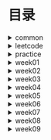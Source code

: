 # 目录 #

<details>
<summary>common</summary>

* [DoubleEndNode](./src/main/java/org/lql/common/DoubleEndNode.java)
* [ListNode](./src/main/java/org/lql/common/ListNode.java)

</details>


<details>
<summary>leetcode</summary>

* 【day001】[MergeOrderedArray-88. 合并两个有序数组](./src/main/java/org/lql/leetcode/MergeOrderedArray.java)
* 【day002】[ReverseList-206 反转链表](./src/main/java/org/lql/leetcode/ReverseList.java)
* 【day003】[HasCycle-141. 环形链表](./src/main/java/org/lql/leetcode/HasCycle.java)
* 【day004】[DetectCycle-142. 环形链表](./src/main/java/org/lql/leetcode/DetectCycle.java)
* 【day005】[Valid-20. 有效的括号](./src/main/java/org/lql/leetcode/Valid.java)
* 【day006】[ReverseGroup-25. K 个一组翻转链表](./src/main/java/org/lql/leetcode/ReverseGroup.java)
* 【day007】[MinStack-155. 最小栈](./src/main/java/org/lql/leetcode/MinStack.java)
* 【day008】[TwoSum-1. 两数之和](./src/main/java/org/lql/leetcode/TwoSum.java)
* 【day009】[GroupAnagrams-49. 字母异位词分组](./src/main/java/org/lql/leetcode/GroupAnagrams.java)
* 【day010】[LRUCache-146. LRU 缓存](./src/main/java/org/lql/leetcode/LRUCache.java)
* 【day011】[NumMatrix-304. 二维区域和检索 - 矩阵不可变](./src/main/java/org/lql/leetcode/NumMatrix.java)
* 【day012】[MaxSubArray-53. 最大子数组和](./src/main/java/org/lql/leetcode/MaxSubArray.java)
* 【day013】[ThreeSum-15. 三数之和](./src/main/java/org/lql/leetcode/ThreeSum.java)
* 【day014】[MaxArea-11. 盛最多水的容器](./src/main/java/org/lql/leetcode/MaxArea.java)
* 【day015】[Subsets-78. 子集](./src/main/java/org/lql/leetcode/Subsets.java)
* 【day016】[Combine-77. 组合](./src/main/java/org/lql/leetcode/Combine.java)
* 【day017】[IsValidBST-98. 验证二叉搜索树](./src/main/java/org/lql/leetcode/IsValidBST.java)
* 【day018】[MyPow-50. Pow(x, n)](./src/main/java/org/lql/leetcode/MyPow.java)
* 【day019】[GenerateParenthesis-22. 括号生成](./src/main/java/org/lql/leetcode/GenerateParenthesis.java)
* 【day020】[Codec-297. 二叉树的序列化与反序列化](./src/main/java/org/lql/leetcode/Codec.java)
* 【day021】[CanFinish-207. 课程表](./src/main/java/org/lql/leetcode/CanFinish.java)
* 【day022】[FindRedundantConnection-684. 冗余连接](./src/main/java/org/lql/leetcode/FindRedundantConnection.java)
* 【day023】[LetterCombinations-17. 电话号码的字母组合](./src/main/java/org/lql/leetcode/LetterCombinations.java)
* 【day024】[SolveNQueens-51. N 皇后](./src/main/java/org/lql/leetcode/SolveNQueens.java)
* 【day025】[NumIslands-200. 岛屿数量](./src/main/java/org/lql/leetcode/NumIslands.java)
* 【day026】[MinMutation-433. 最小基因变化](./src/main/java/org/lql/leetcode/MinMutation.java)
* 【day027】[DeleteNode-450. 删除二叉搜索树中的节点](./src/main/java/org/lql/leetcode/DeleteNode.java)
* 【day028】[MergeKLists-23. 合并K个升序链表](./src/main/java/org/lql/leetcode/MergeKLists.java)
* 【day029】[MaxSlidingWindow-239. 滑动窗口最大值](./src/main/java/org/lql/leetcode/MaxSlidingWindow.java)
* 【day030】[Search-704. 二分查找](./src/main/java/org/lql/leetcode/Search.java)
* 【day031】[SearchRange-34. 在排序数组中查找元素的第一个和最后一个位置](./src/main/java/org/lql/leetcode/SearchRange.java)
* 【day032】[MySqrt-69. Sqrt(x)](./src/main/java/org/lql/leetcode/MySqrt.java)
* 【day033】[FindPeakElement-162. 寻找峰值](./src/main/java/org/lql/leetcode/FindPeakElement.java)
* 【day034】[GuessNumber-374. 猜数字大小](./src/main/java/org/lql/leetcode/GuessNumber.java)
* 【day035】2.6[FindKthLargest-215. 数组中的第K个最大元素](./src/main/java/org/lql/leetcode/FindKthLargest.java)
* 【day036】2.7[Merge-56. 合并区间](./src/main/java/org/lql/leetcode/Merge.java)
* 【day037】2.8[ClimbStairs-70. 爬楼梯](./src/main/java/org/lql/leetcode/ClimbStairs.java)
* 【day038】2.9[CoinChange-322. 零钱兑换](./src/main/java/org/lql/leetcode/CoinChange.java)
* 【day039】2.10[MaxProfit-122. 买卖股票的最佳时机 II](./src/main/java/org/lql/leetcode/MaxProfit.java)
* 【day040】2.11[Jump-45. 跳跃游戏 II](./src/main/java/org/lql/leetcode/Jump.java)
* 【day041】2.12[CoinChange-322. 零钱兑换](./src/main/java/org/lql/leetcode/CoinChange.java)
* 【day042】2.13[MaxSubArray-53. 最大子数组和](./src/main/java/org/lql/leetcode/MaxSubArray.java)
* 【day043】2.14[LengthOfLIS-300. 最长递增子序列](./src/main/java/org/lql/leetcode/LengthOfLIS.java)
* 【day044】2.15[MaxProduct-152. 乘积最大子数组](./src/main/java/org/lql/leetcode/MaxProduct.java)
* 【day045】2.16[MaxProfit-121. 买卖股票的最佳时机](./src/main/java/org/lql/leetcode/MaxProfit1.java)
* 【day046】2.17[MaxProfit-122. 买卖股票的最佳时机 II](./src/main/java/org/lql/leetcode/MaxProfit.java)
* 【day047】2.18[Rob-198. 打家劫舍](./src/main/java/org/lql/leetcode/Rob.java)
* 【day048】2.19[MinDistance-72. 编辑距离](./src/main/java/org/lql/leetcode/MinDistance.java)
* 【day049】2.20[RobIII-337. 打家劫舍 III](./src/main/java/org/lql/leetcode/RobIII.java)
* 【day050】2.21[CoinChangeII-518. 零钱兑换 II](./src/main/java/org/lql/leetcode/CoinChangeII.java)
* 【day051】2.22[Trie-208. 实现 Trie (前缀树)](./src/main/java/org/lql/leetcode/Trie.java)
* 【day052】2.23[SuperMarket-超市](./src/main/java/org/lql/leetcode/SuperMarket.java)
* 【day052】2.23[Main-超市](./src/main/java/org/lql/leetcode/Main.java)
* 【day053】2.24[FindCircleNum-547. 省份数量](./src/main/java/org/lql/leetcode/FindCircleNum.java)
* 【day054】2.25[FindTheCity-1334. 阈值距离内邻居最少的城市](./src/main/java/org/lql/leetcode/FindTheCity.java)
* 【day055】2.26[Dijkstra-850. Dijkstra求最短路 II](./src/main/java/org/lql/leetcode/Dijkstra.java)
* 【day056】2.27[NeighborSearch-136. 邻值查找](./src/main/java/org/lql/leetcode/NeighborSearch.java)

* [LeetCode](./src/main/java/org/lql/leetcode/LeetCode.md)

</details>

<details>
<summary>practice</summary>

* [==========week-001==========]
* [Calculate-224. 基本计算器](./src/main/java/org/lql/practice/week01/Calculate.java)【已完成】
* [DetectCycle-142. 环形链表 II ](./src/main/java/org/lql/practice/week01/DetectCycle.java)【已完成】
* [EvalRPN-150. 逆波兰表达式求值](./src/main/java/org/lql/practice/week01/EvalRPN.java)【已完成】
* [HasCycle-141. 环形链表](./src/main/java/org/lql/practice/week01/HasCycle.java)【已完成】
* [IsValid-20. 有效的括号](./src/main/java/org/lql/practice/week01/IsValid.java)【已完成】
* [LargestRectangleArea-84. 柱状图中最大的矩形](./src/main/java/org/lql/practice/week01/LargestRectangleArea.java)【已完成】
* [MaxSlidingWindow-239. 滑动窗口最大值](./src/main/java/org/lql/practice/week01/MaxSlidingWindow.java)【已完成】
* [Merge-88. 合并两个有序数组](./src/main/java/org/lql/practice/week01/Merge.java)【已完成】
* [MinStack-155. 最小栈](./src/main/java/org/lql/practice/week01/MinStack.java)【已完成】
* [MoveZeroes-283. 移动零](./src/main/java/org/lql/practice/week01/MoveZeroes.java)【已完成】
* [NeighborSearch-邻值查找](./src/main/java/org/lql/practice/week01/NeighborSearch.java)【已完成】
* [RemoveDuplicates-26. 删除有序数组中的重复项](./src/main/java/org/lql/practice/week01/RemoveDuplicates.java)【已完成】
* [ReverseKGroup-25. K 个一组翻转链表](./src/main/java/org/lql/practice/week01/ReverseKGroup.java)【已完成】
* [ReverseList-206. 反转链表](./src/main/java/org/lql/practice/week01/ReverseList.java)【已完成】
* [Trap-42. 接雨水](./src/main/java/org/lql/practice/week01/Trap.java)【已完成】


* [==========week-002==========]
  
* [CorpFlightBookings-1109. 航班预订统计](./src/main/java/org/lql/practice/week02/CorpFlightBookings.java)【已完成】
* [FindSubstring-30. 串联所有单词的子串](./src/main/java/org/lql/practice/week02/FindSubstring.java)【已完成】
* [GroupAnagrams-49. 字母异位词分组](./src/main/java/org/lql/practice/week02/GroupAnagrams.java)【已完成】
* [LRUCache-146. LRU 缓存](./src/main/java/org/lql/practice/week02/LRUCache.java)【已完成】
* [MaxArea-11. 盛最多水的容器](./src/main/java/org/lql/practice/week02/MaxArea.java)【已完成】
* [MaxSubArray-53. 最大子数组和](./src/main/java/org/lql/practice/week02/MaxSubArray.java)【已完成】
* [NumberOfSubarrays-1248. 统计「优美子数组」](./src/main/java/org/lql/practice/week02/NumberOfSubarrays.java)【已完成】
* [NumMatrix-304. 二维区域和检索 - 矩阵不可变](./src/main/java/org/lql/practice/week02/NumMatrix.java)【已完成】
* [RobotSim-874. 模拟行走机器人](./src/main/java/org/lql/practice/week02/RobotSim.java)【已完成】
* [ThreeSum-15. 三数之和](./src/main/java/org/lql/practice/week02/ThreeSum.java)【已完成】
* [TwoSum-167. 两数之和 II - 输入有序数组](./src/main/java/org/lql/practice/week02/TwoSum.java)【已完成】


* [==========week-003==========]

* [BuildTree-105. 从前序与中序遍历序列构造二叉树](./src/main/java/org/lql/practice/week03/BuildTree.java)【待完成】
* [CanFinish-207. 课程表](./src/main/java/org/lql/practice/week03/CanFinish.java)【待完成】
* [Codec-297. 二叉树的序列化与反序列化](./src/main/java/org/lql/practice/week03/Codec.java)【待完成】
* [Combine-77. 组合](./src/main/java/org/lql/practice/week03/Combine.java)【待完成】
* [FindRedundantConnection-684. 冗余连接](./src/main/java/org/lql/practice/week03/FindRedundantConnection.java)【待完成】
* [GenerateParenthesis-22. 括号生成](./src/main/java/org/lql/practice/week03/GenerateParenthesis.java)【待完成】
* [InorderTraversal-94. 二叉树的中序遍历](./src/main/java/org/lql/practice/week03/InorderTraversal.java)【待完成】
* [InvertTree-226. 翻转二叉树](./src/main/java/org/lql/practice/week03/InvertTree.java)【待完成】
* [IsValidBST-98. 验证二叉搜索树](./src/main/java/org/lql/practice/week03/IsValidBST.java)【待完成】
* [LevelOrder-429. N 叉树的层序遍历](./src/main/java/org/lql/practice/week03/LevelOrder.java)【待完成】
* [LowestCommonAncestor-236. 二叉树的最近公共祖先](./src/main/java/org/lql/practice/week03/LowestCommonAncestor.java)【待完成】
* [MaxDepth-104. 二叉树的最大深度](./src/main/java/org/lql/practice/week03/MaxDepth.java)【待完成】
* [MinDepth-111. 二叉树的最小深度](./src/main/java/org/lql/practice/week03/MinDepth.java)【待完成】
* [MyPow-50. Pow(x, n)](./src/main/java/org/lql/practice/week03/MyPow.java)【待完成】
* [Permute-46. 全排列](./src/main/java/org/lql/practice/week03/Permute.java)【待完成】
* [Preorder-589. N 叉树的前序遍历](./src/main/java/org/lql/practice/week03/Preorder.java)【待完成】
* [Subsets-78. 子集](./src/main/java/org/lql/practice/week03/Subsets.java)【待完成】


* [==========week-004==========]

* [DeleteNode-450. 删除二叉搜索树中的节点](./src/main/java/org/lql/practice/week04/DeleteNode.java)【待完成】
* [InorderSuccessor-面试题 04.06. 后继者](./src/main/java/org/lql/practice/week04/InorderSuccessor.java)【待完成】
* [InsertIntoBST-701. 二叉搜索树中的插入操作](./src/main/java/org/lql/practice/week04/InsertIntoBST.java)【待完成】
* [LetterCombinations-17. 电话号码的字母组合](./src/main/java/org/lql/practice/week04/LetterCombinations.java)【待完成】
* [LongestIncreasingPath-329. 矩阵中的最长递增路径](./src/main/java/org/lql/practice/week04/LongestIncreasingPath.java)【待完成】
* [MaxSlidingWindow-239. 滑动窗口最大值](./src/main/java/org/lql/practice/week04/MaxSlidingWindow.java)【待完成】
* [MergeKLists-23. 合并K个升序链表](./src/main/java/org/lql/practice/week04/MergeKLists.java)【待完成】
* [MinMutation-433. 最小基因变化](./src/main/java/org/lql/practice/week04/MinMutation.java)【待完成】
* [NumIslands-200. 岛屿数量](./src/main/java/org/lql/practice/week04/NumIslands.java)【待完成】
* [SolveNQueens-51. N 皇后](./src/main/java/org/lql/practice/week04/SolveNQueens.java)【待完成】


* [==========week-005==========]

* [FindKthLargest-215. 数组中的第K个最大元素](./src/main/java/org/lql/practice/week05/FindKthLargest.java)【待完成】
* [FindMin-153. 寻找旋转排序数组中的最小值](./src/main/java/org/lql/practice/week05/FindMin.java)【待完成】
* [FindPeakElement-162. 寻找峰值](./src/main/java/org/lql/practice/week05/FindPeakElement.java)【待完成】
* [GuessNumber-374. 猜数字大小](./src/main/java/org/lql/practice/week05/GuessNumber.java)【待完成】
* [Merge-56. 合并区间](./src/main/java/org/lql/practice/week05/Merge.java)【待完成】
* [MinDays-1482. 制作 m 束花所需的最少天数](./src/main/java/org/lql/practice/week05/MinDays.java)【待完成】
* [MySqrt-69. x 的平方根](./src/main/java/org/lql/practice/week05/MySqrt.java)【待完成】
* [RelativeSortArray-1122. 数组的相对排序](./src/main/java/org/lql/practice/week05/RelativeSortArray.java)【待完成】
* [ReversePairs-493. 翻转对](./src/main/java/org/lql/practice/week05/ReversePairs.java)【待完成】
* [Search-704. 二分查找](./src/main/java/org/lql/practice/week05/Search.java)【待完成】
* [SearchRange-34. 在排序数组中查找元素的第一个和最后一个位置](./src/main/java/org/lql/practice/week05/SearchRange.java)【待完成】
* [SortArray-912. 排序数组](./src/main/java/org/lql/practice/week05/SortArray.java)【待完成】
* [SplitArray-410. 分割数组的最大值](./src/main/java/org/lql/practice/week05/SplitArray.java)【待完成】
* [WarehouseLocation-货仓选址](./src/main/java/org/lql/practice/week05/WarehouseLocation.java)【待完成】


* [==========week-006==========]

* [CoinChange-322. 零钱兑换](./src/main/java/org/lql/practice/week06/CoinChange.java)【待完成】
* [FindContentChildren-455. 分发饼干](./src/main/java/org/lql/practice/week06/FindContentChildren.java)【已完成】
* [Jump-45. 跳跃游戏 II](./src/main/java/org/lql/practice/week06/Jump.java)【已完成】
* [LemonadeChange-860. 柠檬水找零](./src/main/java/org/lql/practice/week06/LemonadeChange.java)【已完成】
* [LengthOfLIS-300. 最长递增子序列](./src/main/java/org/lql/practice/week06/LengthOfLIS.java)【待完成】
* [LongestCommonSubsequence-1143. 最长公共子序列](./src/main/java/org/lql/practice/week06/LongestCommonSubsequence.java)【待完成】
* [MaxProduct-152. 乘积最大子数组](./src/main/java/org/lql/practice/week06/MaxProduct.java)【待完成】
* [MaxProfit-122. 买卖股票的最佳时机 II](./src/main/java/org/lql/practice/week06/MaxProfit.java)【已完成】
* [MaxSubArray-53. 最大子数组和](./src/main/java/org/lql/practice/week06/MaxSubArray.java)【待完成】
* [MinimumEffort-1665. 完成所有任务的最少初始能量](./src/main/java/org/lql/practice/week06/MinimumEffort.java)【待完成】
* [UniquePathsWithObstacles-63. 不同路径 II](./src/main/java/org/lql/practice/week06/UniquePathsWithObstacles.java)【待完成】


* [==========week-007==========]

* [CanPartition-416. 分割等和子集](./src/main/java/org/lql/practice/week07/CanPartition.java)【待完成】
* [CoinChangeII-518. 零钱兑换 II](./src/main/java/org/lql/practice/week07/CoinChangeII.java)【待完成】
* [FindMaxValueOfEquation-1499. 满足不等式的最大值](./src/main/java/org/lql/practice/week07/FindMaxValueOfEquation.java)【待完成】
* [MaxCoins-312. 戳气球](./src/main/java/org/lql/practice/week07/MaxCoins.java)【待完成】
* [MaxProfitI-121. 买卖股票的最佳时机](./src/main/java/org/lql/practice/week07/MaxProfitI.java)【待完成】
* [MaxProfitII-122. 买卖股票的最佳时机 II](./src/main/java/org/lql/practice/week07/MaxProfitII.java)【待完成】
* [MaxProfitIII-123. 买卖股票的最佳时机 III](./src/main/java/org/lql/practice/week07/MaxProfitIII.java)【待完成】
* [MaxProfitIV-188. 买卖股票的最佳时机 IV](./src/main/java/org/lql/practice/week07/MaxProfitIV.java)【待完成】
* [MaxProfitV-714. 买卖股票的最佳时机含手续费](./src/main/java/org/lql/practice/week07/MaxProfitV.java)【待完成】
* [MaxProfitVI-09. 最佳买卖股票时机含冷冻期](./src/main/java/org/lql/practice/week07/MaxProfitVI.java)【待完成】
* [MaxSubarraySumCircular-918. 环形子数组的最大和 ](./src/main/java/org/lql/practice/week07/MaxSubarraySumCircular.java)【待完成】
* [MergeStones-1000. 合并石头的最低成本](./src/main/java/org/lql/practice/week07/MergeStones.java)【待完成】
* [MinDistance-72. 编辑距离 ](./src/main/java/org/lql/practice/week07/MinDistance.java)【待完成】
* [RobI-198. 打家劫舍](./src/main/java/org/lql/practice/week07/RobI.java)【待完成】
* [RobII-213. 打家劫舍 II](./src/main/java/org/lql/practice/week07/RobII.java)【待完成】
* [RobIII-337. 打家劫舍 III](./src/main/java/org/lql/practice/week07/RobIII.java)【待完成】


* [==========week-008==========]

* [Dijkstra-850. Dijkstra求最短路 II](./src/main/java/org/lql/practice/week08/Dijkstra.java)【待完成】
* [FindCircleNum-547. 省份数量](./src/main/java/org/lql/practice/week08/FindCircleNum.java)【待完成】
* [FindTheCity-FindTheCity](./src/main/java/org/lql/practice/week08/FindTheCity.java)【待完成】
* [FindWords-212. 单词搜索 II](./src/main/java/org/lql/practice/week08/FindWords.java)【待完成】
* [MinCostConnectPoints-1584. 连接所有点的最小费用](./src/main/java/org/lql/practice/week08/MinCostConnectPoints.java)【待完成】
* [NetworkDelayTime-743. 网络延迟时间](./src/main/java/org/lql/practice/week08/NetworkDelayTime.java)【待完成】
* [Solve-130. 被围绕的区域](./src/main/java/org/lql/practice/week08/Solve.java)【待完成】
* [SuperMarket-145. 超市](./src/main/java/org/lql/practice/week08/SuperMarket.java)【待完成】
* [Trie-208. 实现 Trie (前缀树)](./src/main/java/org/lql/practice/week08/Trie.java)【待完成】


* [==========week-009==========]

* [EightDigitI-45. 八数码](./src/main/java/org/lql/practice/week09/EightDigitI.java)【待完成】
* [EightDigitII-179. 八数码](./src/main/java/org/lql/practice/week09/EightDigitII.java)【待完成】
* [GenerateParenthesis-22. 括号生成](./src/main/java/org/lql/practice/week09/GenerateParenthesis.java)【待完成】
* [IsMatch-10. 正则表达式匹配](./src/main/java/org/lql/practice/week09/IsMatch.java)【待完成】
* [IsPalindrome-125. 验证回文串](./src/main/java/org/lql/practice/week09/IsPalindrome.java)【待完成】
* [IsValidSudoku-36. 有效的数独](./src/main/java/org/lql/practice/week09/IsValidSudoku.java)【待完成】
* [LadderLength-127. 单词接龙](./src/main/java/org/lql/practice/week09/LadderLength.java)【待完成】
* [LongestPalindrome-5. 最长回文子串](./src/main/java/org/lql/practice/week09/LongestPalindrome.java)【待完成】
* [MyAtoi-8. 字符串转换整数 (atoi)](./src/main/java/org/lql/practice/week09/MyAtoi.java)【待完成】
* [NumDistinct-115. 不同的子序列](./src/main/java/org/lql/practice/week09/NumDistinct.java)【待完成】
* [RepeatedStringMatch-686. 重复叠加字符串匹配](./src/main/java/org/lql/practice/week09/RepeatedStringMatch.java)【待完成】
* [SlidingPuzzle-73. 滑动谜题](./src/main/java/org/lql/practice/week09/SlidingPuzzle.java)【待完成】
* [SolveNQueens-51. N 皇后](./src/main/java/org/lql/practice/week09/SolveNQueens.java)【待完成】
* [SolveSudoku-37. 解数独](./src/main/java/org/lql/practice/week09/SolveSudoku.java)【待完成】
* [StrStr-28. 实现 strStr()](./src/main/java/org/lql/practice/week09/StrStr.java)【待完成】
* [ValidPalindrome-680. 验证回文字符串 Ⅱ](./src/main/java/org/lql/practice/week09/ValidPalindrome.java)【待完成】


* [==========week-010==========]

</details>
<details>
<summary>week01</summary>

* [MaximalRectangle-85. 最大矩形](./src/main/java/org/lql/week01/MaximalRectangle.java)【已完成】
* [MergeOrderedList-21 合并两个有序链表](./src/main/java/org/lql/week01/MergeOrderedList.java)【已完成】
* [MyCircularDeque-641. 设计循环双端队列](./src/main/java/org/lql/week01/MyCircularDeque.java)【已完成】
* [PlusOne-1. 加一](./src/main/java/org/lql/week01/PlusOne.java)【已完成】

</details>
<details>
<summary>week02</summary>

* [FindShortestSubArray-697. 数组的度](./src/main/java/org/lql/week02/FindShortestSubArray.java)【已完成】
* [NumSubmatrixSumTarget-1074. 元素和为目标值的子矩阵数量](./src/main/java/org/lql/week02/NumSubmatrixSumTarget.java)【已完成】
* [SubarraySum-560. 和为 K 的子数组](./src/main/java/org/lql/week02/SubarraySum.java)【已完成】
* [SubdomainVisits-811. 子域名访问计数](./src/main/java/org/lql/week02/SubdomainVisits.java)【已完成】

</details>
<details>
<summary>week03</summary>

* [BuildTree-106. 从中序与后序遍历序列构造二叉树](./src/main/java/org/lql/week03/BuildTree.java)【已完成】
* [FindOrder-210. 课程表 II](./src/main/java/org/lql/week03/FindOrder.java)【未完成】
* [FindRedundantDirectedConnection-685. 冗余连接 II](./src/main/java/org/lql/week03/FindRedundantDirectedConnection.java)【未完成】
* [MergeKLists-23. 合并K个升序链表](./src/main/java/org/lql/week03/MergeKLists.java)【已完成】
* [PermuteUnique-47. 全排列 II](./src/main/java/org/lql/week03/PermuteUnique.java)【未完成】

</details>
<details>
<summary>week04</summary>

* [ConvertBST-538. 把二叉搜索树转换为累加树](./src/main/java/org/lql/week04/ConvertBST.java)【已完成】
* [Solve-130. 被围绕的区域](./src/main/java/org/lql/week04/Solve.java)【已完成】
* [Twitter-355. 设计推特](./src/main/java/org/lql/week04/Twitter.java)【未完成】

</details>
<details>
<summary>week05</summary>

* [CountRangeSum-327. 区间和的个数](./src/main/java/org/lql/week05/CountRangeSum.java)【未完成】
* [FindMin-154. 寻找旋转排序数组中的最小值 II](./src/main/java/org/lql/week05/FindMin.java)【已完成】
* [MinEatingSpeed-875. 爱吃香蕉的珂珂](./src/main/java/org/lql/week05/MinEatingSpeed.java)【已完成】
* [ShipWithinDays-1011. 在 D 天内送达包裹的能力](./src/main/java/org/lql/week05/ShipWithinDays.java)【已完成】
* [TopVotedCandidate-911. 在线选举](./src/main/java/org/lql/week05/TopVotedCandidate.java)【未完成】

</details>
<details>
<summary>week06</summary>

* [ClimbStairs-70. 爬楼梯](./src/main/java/org/lql/week06/ClimbStairs.java)【已完成】
* [FindNumberOfLIS-673. 最长递增子序列的个数](./src/main/java/org/lql/week06/FindNumberOfLIS.java)【已完成】
* [MinimumTotal-120. 三角形最小路径和](./src/main/java/org/lql/week06/MinimumTotal.java)【已完成】

</details>

<details>
<summary>week07</summary>

* [CanJump-55. 跳跃游戏](./src/main/java/org/lql/week07/CanJump.java)【已完成】
* [Jump-45. 跳跃游戏 II](./src/main/java/org/lql/week07/Jump.java)【已完成】
* [LongestPalindromeSubseq-516. 最长回文子序列](./src/main/java/org/lql/week07/LongestPalindromeSubseq.java)【已完成】
* [MaxPathSum-124. 二叉树中的最大路径和](./src/main/java/org/lql/week07/MaxPathSum.java)【待完成】
* [NumSquares-279. 完全平方数](./src/main/java/org/lql/week07/NumSquares.java)【已完成】

</details>

<details>
<summary>week08</summary>

* [FindRedundantConnection-684. 冗余连接](./src/main/java/org/lql/week08/FindRedundantConnection.java)【待完成】
* [NumIslands-200. 岛屿数量](./src/main/java/org/lql/week08/NumIslands.java)【待完成】

</details>

<details>
<summary>week09</summary>

* [FindAnagrams-438. 找到字符串中所有字母异位词](./src/main/java/org/lql/week09/FindAnagrams.java)【待完成】
* [FirstUniqChar-387. 字符串中的第一个唯一字符](./src/main/java/org/lql/week09/FirstUniqChar.java)【待完成】
* [GroupAnagrams-49. 字母异位词分组](./src/main/java/org/lql/week09/GroupAnagrams.java)【待完成】
* [IsAnagram-242. 有效的字母异位词](./src/main/java/org/lql/week09/IsAnagram.java)【待完成】
* [IsIsomorphic-205. 同构字符串](./src/main/java/org/lql/week09/IsIsomorphic.java)【待完成】
* [IsMatch-44. 通配符匹配](./src/main/java/org/lql/week09/IsMatch.java)【待完成】
* [LengthOfLastWord-58. 最后一个单词的长度](./src/main/java/org/lql/week09/LengthOfLastWord.java)【待完成】
* [LongestCommonPrefix-14. 最长公共前缀](./src/main/java/org/lql/week09/LongestCommonPrefix.java)【待完成】
* [NumJewelsInStones-771. 宝石与石头](./src/main/java/org/lql/week09/NumJewelsInStones.java)【待完成】
* [ReverseOnlyLetters-917. 仅仅反转字母](./src/main/java/org/lql/week09/ReverseOnlyLetters.java)【待完成】
* [ReverseString-344. 反转字符串](./src/main/java/org/lql/week09/ReverseString.java)【待完成】
* [ReverseWords-151. 翻转字符串里的单词](./src/main/java/org/lql/week09/ReverseWords.java)【待完成】
* [ShortestPathBinaryMatrix-1091. 二进制矩阵中的最短路径](./src/main/java/org/lql/week09/ShortestPathBinaryMatrix.java)【待完成】
* [ToLowerCase-709. 转换成小写字母](./src/main/java/org/lql/week09/ToLowerCase.java)【待完成】

</details>